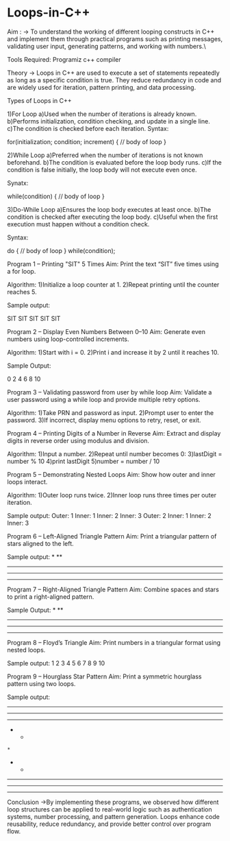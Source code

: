 # Loops-in-C++

Aim :
-> To understand the working of different looping constructs in C++ and implement them through practical programs such as printing messages, validating user input, generating patterns, and working with numbers.\

Tools Required:
Programiz c++ compiler

Theory
-> Loops in C++ are used to execute a set of statements repeatedly as long as a specific condition is true. They reduce redundancy in code and are widely used for iteration, pattern printing, and data processing.

Types of Loops in C++ 

1)For Loop
a)Used when the number of iterations is already known.
b)Performs initialization, condition checking, and update in a single line.
c)The condition is checked before each iteration.
Syntax:

for(initialization; condition; increment) {
    // body of loop
}

2)While Loop
a)Preferred when the number of iterations is not known beforehand.
b)The condition is evaluated before the loop body runs.
c)If the condition is false initially, the loop body will not execute even once.

Synatx:

while(condition) {
    // body of loop
}

3)Do-While Loop
a)Ensures the loop body executes at least once.
b)The condition is checked after executing the loop body.
c)Useful when the first execution must happen without a condition check.

Syntax:

do {
    // body of loop
} while(condition);


Program 1 – Printing "SIT" 5 Times
Aim: Print the text “SIT” five times using a for loop.

Algorithm:
1)Initialize a loop counter at 1.
2)Repeat printing until the counter reaches 5.

Sample output: 

SIT
SIT
SIT
SIT
SIT

Program 2 – Display Even Numbers Between 0–10
Aim: Generate even numbers using loop-controlled increments.

Algorithm:
1)Start with i = 0.
2)Print i and increase it by 2 until it reaches 10.

Sample Output: 

0
2
4
6
8
10

Program 3 – Validating password from user by while loop
Aim: Validate a user password using a while loop and provide multiple retry options.

Algorithm:
1)Take PRN and password as input.
2)Prompt user to enter the password.
3)If incorrect, display menu options to retry, reset, or exit.

Program 4 – Printing Digits of a Number in Reverse
Aim: Extract and display digits in reverse order using modulus and division.

Algorithm:
1)Input a number.
2)Repeat until number becomes 0:
3)lastDigit = number % 10
4)print lastDigit
5)number = number / 10

Program 5 – Demonstrating Nested Loops
Aim: Show how outer and inner loops interact.

Algorithm:
1)Outer loop runs twice.
2)Inner loop runs three times per outer iteration.

Sample output: 
Outer: 1
Inner: 1
Inner: 2
Inner: 3
Outer: 2
Inner: 1
Inner: 2
Inner: 3

Program 6 – Left-Aligned Triangle Pattern
Aim: Print a triangular pattern of stars aligned to the left.

Sample output:
*
**
***
****
*****

Program 7 – Right-Aligned Triangle Pattern
Aim: Combine spaces and stars to print a right-aligned pattern.

Sample Output:
    *
   **
  ***
 ****
*****

Program 8 – Floyd’s Triangle
Aim: Print numbers in a triangular format using nested loops.

Sample output:
1
2 3
4 5 6
7 8 9 10

Program 9 – Hourglass Star Pattern
Aim: Print a symmetric hourglass pattern using two loops.

Sample output:
* * * * *
 * * * *
  * * *
   * *
    *
   * *
  * * *
 * * * *
* * * * *


Conclusion
->By implementing these programs, we observed how different loop structures can be applied to real-world logic such as authentication systems, number processing, and pattern generation. Loops enhance code reusability, reduce redundancy, and provide better control over program flow.





